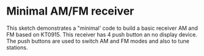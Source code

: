 # Minimal AM/FM receiver

This sketch demonstrates a "minimal' code to build a basic receiver AM and FM based on KT0915. 
This receiver has 4 push button an no display device. The push buttons are used to switch AM and FM modes and also to tune stations. 


